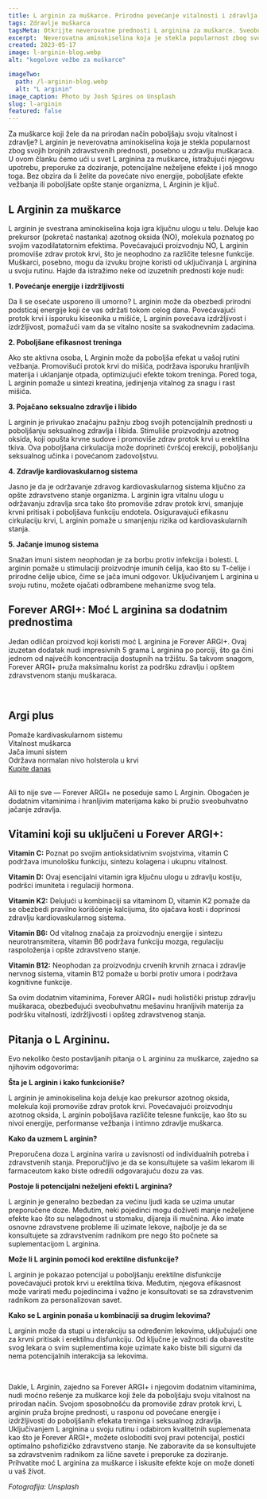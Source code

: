 ```yaml
---
title: L arginin za muškarce. Prirodno povećanje vitalnosti i zdravlja.
tags: Zdravlje muškarca
tagsMeta: Otkrijte neverovatne prednosti L arginina za muškarce. Sveobuhvatan vodič o tome kako L arginin može prirodno poboljšati vitalnost i performanse. Uupotreba, doze, potencijalni neželjeni efekti i često postavljana pitanja.
excerpt:  Neverovatna aminokiselina koja je stekla popularnost zbog svojih brojnih zdravstvenih prednosti, posebno u zdravlju muškaraca.
created: 2023-05-17
image: l-arginin-blog.webp
alt: "kegelove vežbe za muškarce"

imageTwo:
  path: /l-arginin-blog.webp
  alt: "L arginin"
image_caption: Photo by Josh Spires on Unsplash
slug: l-arginin
featured: false
---
```




<div class="text-component line-height-lg v-space-md">

Za muškarce koji žele da  na prirodan način poboljšaju svoju vitalnost i zdravlje? L arginin je neverovatna aminokiselina koja je stekla popularnost zbog svojih brojnih zdravstvenih prednosti, posebno u zdravlju muškaraca. U ovom članku ćemo ući u svet L arginina za muškarce, istražujući njegovu upotrebu, preporuke za doziranje, potencijalne neželjene efekte i još mnogo toga. Bez obzira da li želite da povećate nivo energije, poboljšate efekte vežbanja ili poboljšate opšte stanje organizma, L Arginin je ključ.

## L Arginin za muškarce

L arginin je svestrana aminokiselina koja igra ključnu ulogu u telu. Deluje kao prekursor (pokretač nastanka) azotnog oksida (NO), molekula poznatog po svojim vazodilatatornim efektima. Povećavajući proizvodnju NO, L arginin promoviše zdrav protok krvi, što je neophodno za različite telesne funkcije. Muškarci, posebno, mogu da izvuku brojne koristi od uključivanja L arginina u svoju rutinu. Hajde da istražimo neke od izuzetnih prednosti koje nudi:

**1. Povećanje energije i izdržljivosti**

Da li se osećate usporeno ili umorno? L arginin može da obezbedi prirodni podsticaj energije koji će vas održati tokom celog dana. Povećavajući protok krvi i isporuku kiseonika u mišiće, L arginin povećava izdržljivost i izdržljivost, pomažući vam da se vitalno nosite sa svakodnevnim zadacima.

**2. Poboljšane efikasnost treninga**

Ako ste aktivna osoba, L Arginin može da poboljša efekat u vašoj rutini vežbanja. Promovišući protok krvi do mišića, podržava isporuku hranljivih materija i uklanjanje otpada, optimizujući efekte tokom treninga. Pored toga, L arginin pomaže u sintezi kreatina, jedinjenja vitalnog za snagu i rast mišića.

**3. Pojačano seksualno zdravlje i libido**

L arginin je privukao značajnu pažnju zbog svojih potencijalnih prednosti u poboljšanju seksualnog zdravlja i libida. Stimuliše proizvodnju azotnog oksida, koji opušta krvne sudove i promoviše zdrav protok krvi u erektilna tkiva. Ova poboljšana cirkulacija može doprineti čvršćoj erekciji, poboljšanju seksualnog učinka i povećanom zadovoljstvu.

**4. Zdravlje kardiovaskularnog sistema**

Jasno je da je održavanje zdravog kardiovaskularnog sistema ključno za opšte zdravstveno stanje organizma. L arginin igra vitalnu ulogu u održavanju zdravlja srca tako što promoviše zdrav protok krvi, smanjuje krvni pritisak i poboljšava funkciju endotela. Osiguravajući efikasnu cirkulaciju krvi, L arginin pomaže u smanjenju rizika od kardiovaskularnih stanja.

**5. Jačanje imunog sistema**

Snažan imuni sistem neophodan je za borbu protiv infekcija i bolesti. L arginin pomaže u stimulaciji proizvodnje imunih ćelija, kao što su T-ćelije i prirodne ćelije ubice, čime se jača imuni odgovor. Uključivanjem L arginina u svoju rutinu, možete ojačati odbrambene mehanizme svog tela.

## Forever ARGI+: Moć L arginina sa dodatnim prednostima

Jedan odličan proizvod koji koristi moć L arginina je Forever ARGI+. Ovaj izuzetan dodatak nudi impresivnih 5 grama L arginina po porciji, što ga čini jednom od najvećih koncentracija dostupnih na tržištu. Sa takvom snagom, Forever ARGI+ pruža maksimalnu korist za podršku zdravlju i opštem zdravstvenom stanju muškaraca.

<br>

<div class="text-component__block padding-y-md padding-x-md radius-lg margin-top-md bg-white">
	<div class="grid gap-sm">
		<div class="col-4@md">
			<g-image class="" src="~/assets/img/forever_argi.webp" alt="potencija prirodni lek"></g-image>
		</div>
		<div class="col-8@md">
			<div class="flex flex-wrap gap-sm items-center">
				<div class="">
					<h2 class="text-lg">Argi plus</h2>
				</div>
        <div class="grid margin-bottom-lg gap-xxs">
					<div class="flex items-center text-sm">
						<g-image style="width: auto !important;" class="margin-left-important" src="~/assets/img/check.svg"></g-image>
							Pomaže kardivaskularnom sistemu
					</div>
          <div class="flex items-center text-sm">
						<g-image style="width: auto !important;" class="margin-left-important" src="~/assets/img/check.svg"></g-image>
							Vitalnost muškarca
					</div>
          <div class="flex items-center text-sm">
						<g-image style="width: auto !important;" class="margin-left-important" src="~/assets/img/check.svg"></g-image>
							Jača imuni sistem
					</div>
          <div class="flex items-center text-sm">
						<g-image style="width: auto !important;" class="margin-left-important" src="~/assets/img/check.svg"></g-image>
							Održava normalan nivo holsterola u krvi
					</div>
				</div>
			</div>
			<div class="flex gap-md@sm gap-md flex-column flex-row@sm padding-top-lg justify-between@sm items-center">
				<a href="https://flpshop.rs/dodaci-ishrani/11652/argi-.html/360000954255/personal.html" class="kupiteCTA btn btn--primary flex-grow center-between@lg justify-center btn--md">
					Kupite danas
				</a>
				<g-image style="width: auto !important;" class="" src="~/assets/img/logo-futer.png"></g-image>
			</div>
		</div>
	</div>
</div>

<br>
 
Ali to nije sve — Forever ARGI+ ne poseduje samo L Arginin. Obogaćen je dodatnim vitaminima i hranljivim materijama kako bi pružio sveobuhvatno jačanje zdravlja. 

## Vitamini koji su uključeni u Forever ARGI+:

**Vitamin C:** Poznat po svojim antioksidativnim svojstvima, vitamin C podržava imunološku funkciju, sintezu kolagena i ukupnu vitalnost.

**Vitamin D:** Ovaj esencijalni vitamin igra ključnu ulogu u zdravlju kostiju, podršci imuniteta i regulaciji hormona.

**Vitamin K2:** Delujući u kombinaciji sa vitaminom D, vitamin K2 pomaže da se obezbedi pravilno korišćenje kalcijuma, što ojačava kosti i doprinosi zdravlju kardiovaskularnog sistema.

**Vitamin B6:** Od vitalnog značaja za proizvodnju energije i sintezu neurotransmitera, vitamin B6 podržava funkciju mozga, regulaciju raspoloženja i opšte zdravstveno stanje.

**Vitamin B12:** Neophodan za proizvodnju crvenih krvnih zrnaca i zdravlje nervnog sistema, vitamin B12 pomaže u borbi protiv umora i podržava kognitivne funkcije.

Sa ovim dodatnim vitaminima, Forever ARGI+ nudi holistički pristup zdravlju muškaraca, obezbeđujući sveobuhvatnu mešavinu hranljivih materija za podršku vitalnosti, izdržljivosti i opšteg zdravstvenog stanja.

## Pitanja o L Argininu.

Evo nekoliko često postavljanih pitanja o L argininu za muškarce, zajedno sa njihovim odgovorima:

**Šta je L arginin i kako funkcioniše?**

L arginin je aminokiselina koja deluje kao prekursor azotnog oksida, molekula koji promoviše zdrav protok krvi. Povećavajući proizvodnju azotnog oksida, L arginin poboljšava različite telesne funkcije, kao što su nivoi energije, performanse vežbanja i intimno zdravlje muškarca.

**Kako da uzmem L arginin?**

Preporučena doza L arginina varira u zavisnosti od individualnih potreba i zdravstvenih stanja. Preporučljivo je da se konsultujete sa vašim lekarom ili farmaceutom kako biste odredili odgovarajuću dozu za vas.

**Postoje li potencijalni neželjeni efekti L arginina?**

L arginin je generalno bezbedan za većinu ljudi kada se uzima unutar preporučene doze. Međutim, neki pojedinci mogu doživeti manje neželjene efekte kao što su nelagodnost u stomaku, dijareja ili mučnina. Ako imate osnovne zdravstvene probleme ili uzimate lekove, najbolje je da se konsultujete sa zdravstvenim radnikom pre nego što počnete sa suplementacijom L arginina.

**Može li L arginin pomoći kod erektilne disfunkcije?**

L arginin je pokazao potencijal u poboljšanju erektilne disfunkcije povećavajući protok krvi u erektilna tkiva. Međutim, njegova efikasnost može varirati među pojedincima i važno je konsultovati se sa zdravstvenim radnikom za personalizovan savet.

**Kako se L arginin ponaša u kombinaciji sa drugim lekovima?**

L arginin može da stupi u interakciju sa određenim lekovima, uključujući one za krvni pritisak i erektilnu disfunkciju. Od ključne je važnosti da obavestite svog lekara o svim suplementima koje uzimate kako biste bili sigurni da nema potencijalnih interakcija sa lekovima.

<br>

Dakle, L Arginin, zajedno sa Forever ARGI+ i njegovim dodatnim vitaminima, nudi moćno rešenje za muškarce koji žele da poboljšaju svoju vitalnost na prirodan način. Svojom sposobnošću da promoviše zdrav protok krvi, L arginin pruža brojne prednosti, u rasponu od povećane energije i izdržljivosti do poboljšanih efekata treninga i seksualnog zdravlja. Uključivanjem L arginina u svoju rutinu i odabirom kvalitetnih suplemenata kao što je Forever ARGI+, možete osloboditi svoj pravi potencijal, postići optimalno pshofizičko zdravstveno stanje. Ne zaboravite da se konsultujete sa zdravstvenim radnikom za lične savete i preporuke za doziranje. Prihvatite moć L arginina za muškarce i iskusite efekte koje on može doneti u vaš život.





*Fotografija: Unsplash*

</div>

